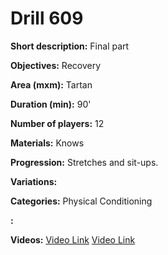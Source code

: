# Drill 609

**Short description:**
Final part

**Objectives:**
Recovery

**Area (mxm):**
Tartan

**Duration (min):**
90'

**Number of players:**
12

**Materials:**
Knows

**Progression:**
Stretches and sit-ups.

**Variations:**


**Categories:**
Physical Conditioning

**:**


**Videos:**
[Video Link](https://www.youtube.com/embed/cgyK4R5qpcw)
[Video Link](https://www.youtube.com/embed/ZhmCKGIPd4Q)

